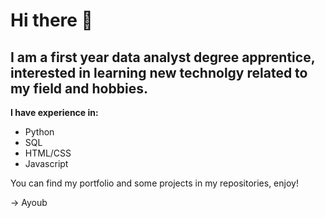 # Hi there 👋

## I am a first year data analyst degree apprentice, interested in learning new technolgy related to my field and hobbies. 

**I have experience in:**
- Python
- SQL
- HTML/CSS
- Javascript

You can find my portfolio and some projects in my repositories, enjoy!

-> Ayoub
